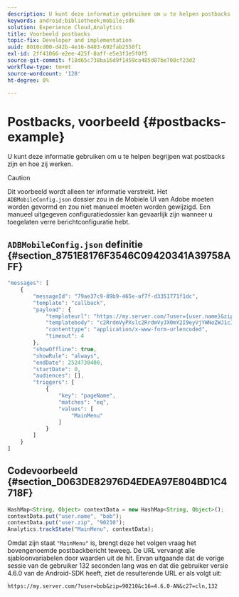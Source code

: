 ```yaml
---
description: U kunt deze informatie gebruiken om u te helpen postbacks zijn en hoe zij werken.
keywords: android;bibliotheek;mobile;sdk
solution: Experience Cloud,Analytics
title: Voorbeeld postbacks
topic-fix: Developer and implementation
uuid: 8010cd00-d42b-4e16-8403-692fab2550f1
exl-id: 2ff41066-e2ee-425f-8aff-e5e3f3e5f0f5
source-git-commit: f18d65c738ba16d9f1459ca485d87be708cf23d2
workflow-type: tm+mt
source-wordcount: '128'
ht-degree: 0%

---
```


# Postbacks, voorbeeld {#postbacks-example}

U kunt deze informatie gebruiken om u te helpen begrijpen wat postbacks zijn en hoe zij werken.

>[!CAUTION]
>
>Dit voorbeeld wordt alleen ter informatie verstrekt. Het `ADBMobileConfig.json` dossier zou in de Mobiele UI van Adobe moeten worden gevormd en zou niet manueel moeten worden gewijzigd. Een manueel uitgegeven configuratiedossier kan gevaarlijk zijn wanneer u toegelaten verre berichtconfiguratie hebt.

## `ADBMobileConfig.json` definitie {#section_8751E8176F3546C09420341A39758AFF}

```js
"messages": [ 
    { 
        "messageId": "79ae37c9-89b9-465e-af7f-d3351771f1dc", 
        "template": "callback", 
        "payload": {  
            "templateurl": "https://my.server.com/?user={user.name}&zip={user.zip}&c16={%sdkver%}&c27=cln,{a.PrevSessionLength}", 
            "templatebody": "c2RrdmVyPXslc2RrdmVyJX0mY2I9eyVjYWNoZWJ1c3QlfSZjbGllbnRJZD17bi5jbGllbnQuaWR9JnRzPXsldGltZXN0YW1wVSV9JnRzej17JXRpbWVzdGFtcFolfQ==", 
            "contenttype": "application/x-www-form-urlencoded",  
            "timeout": 4 
        }, 
        "showOffline": true, 
        "showRule": "always", 
        "endDate": 2524730400, 
        "startDate": 0, 
        "audiences": [], 
        "triggers": [ 
            { 
                "key": "pageName", 
                "matches": "eq", 
                "values": [ 
                    "MainMenu" 
                ] 
            } 
        ] 
    } 
] 
```

## Codevoorbeeld {#section_D063DE82976D4EDEA97E804BD1C4718F}

```js
HashMap<String, Object> contextData = new HashMap<String, Object>(); 
contextData.put("user.name", "bob"); 
contextData.put("user.zip", "90210"); 
Analytics.trackState("MainMenu", contextData);
```

Omdat zijn staat `"MainMenu"` is, brengt deze het volgen vraag het bovengenoemde postbackbericht teweeg. De URL vervangt alle sjabloonvariabelen door waarden uit de hit. Ervan uitgaande dat de vorige sessie van de gebruiker 132 seconden lang was en dat die gebruiker versie 4.6.0 van de Android-SDK heeft, ziet de resulterende URL er als volgt uit:

`https://my.server.com/?user=bob&zip=90210&c16=4.6.0-AN&c27=cln,132`
